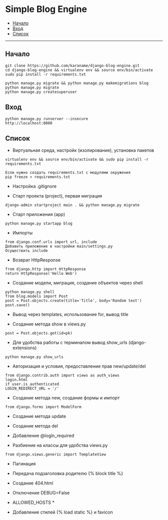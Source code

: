 # Simple Blog Engine

- [Начало](#начало)
- [Вход](#вход)
- [Список](#список)

---

## Начало
```
git clone https://github.com/karaname/django-blog-engine.git
cd django-blog-engine && virtualenv env && source env/bin/activate
sudo pip install -r requirements.txt

python manage.py migrate && python manage.py makemigrations blog
python manage.py migrate
python manage.py createsuperuser
```

## Вход
```
python manage.py runserver --insecure
http://localhost:8000
```

## Список
- Виртуальная среда, настройк (изолирование), установка пакетов
```
virtualenv env && source env/bin/activate && sudo pip install -r requirements.txt

Если нужно создать requirements.txt с модулями окружения
pip freeze > requirements.txt
```

- Настройка .gitignore

- Старт проекта (project), первая миграция
```
django-admin startproject main . && python manage.py migrate
```

- Старт приложения (app)
```
python manage.py startapp blog
```

- Импорты
```
from django.conf.urls import url, include
Добавить приложение в настройки main/settings.py
Осуществить include
```

- Возврат HttpResponse
```
from django.http import HttpResponse
return HttpResponse('Hello Web')
```

- Создание модели, миграция, создание объектов через shell
```
python manage.py shell
from blog.models import Post
post = Post.objects.create(title='Title', body='Random text')
post.save()
```

- Вывод через templates, использование for, вывод title

- Создание метода show в views.py
```
post = Post.objects.get(id=pk)
```

- Для удобства работы с терминалом вывод show_urls (django-extensions)
```
python manage.py show_urls
```

- Авторизация и условия, предоставление прав new/update/del
```
from django.contrib.auth import views as auth_views
login.html
if user.is_authenticated
LOGIN_REDIRECT_URL = '/'
```

- Создание метода new, создание формы и импорт
```
from django.forms import ModelForm
```

- Создание метода update

- Создание метода del

- Добавление @login_required

- Разбиение на классы для удобства views.py
```
from django.views.generic import TemplateView
```

- Пагинация

- Передача подзаголовка родителю {% block title %}

- Создание 404.html

- Отключение DEBUG=False

- ALLOWED_HOSTS *

- Добавление стилей {% load static %} и favicon
